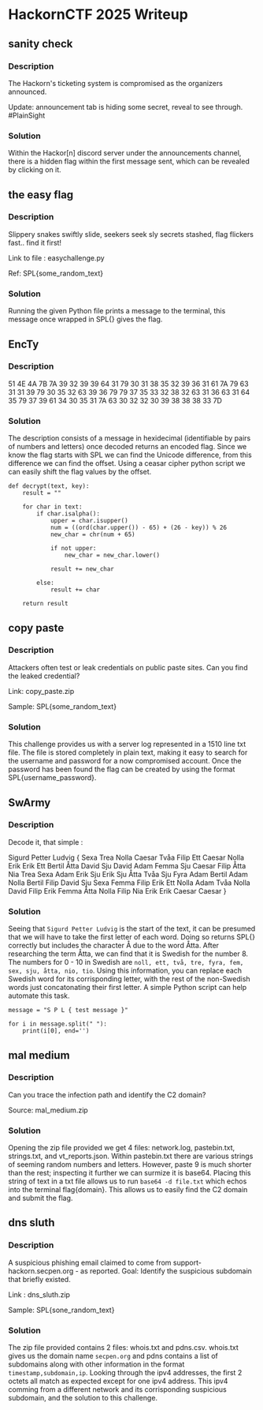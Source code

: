 # HackornCTF 2025 Writeup

## sanity check
### Description
The Hackorn's ticketing system is compromised as the organizers announced.

Update: announcement tab is hiding some secret, reveal to see through. #PlainSight

### Solution

Within the Hackor[n] discord server under the announcements channel, there is a hidden flag within the first message sent, which can be revealed by clicking on it.

## the easy flag
### Description
Slippery snakes swiftly slide, seekers seek sly secrets stashed, flag flickers fast.. find it first!

Link to file : easychallenge.py

Ref: SPL{some_random_text}

### Solution

Running the given Python file prints a message to the terminal, this message once wrapped in SPL{} gives the flag.

## EncTy
### Description
51 4E 4A 7B 7A 39 32 39 39 64 31 79 30 31 38 35 32 39 36 31 61 7A 79 63 31 31 39 79 30 35 32 63 39 36 79 79 37 35 33 32 38 32 63 31 36 63 31 64 35 79 37 39 61 34 30 35 31 7A 63 30 32 32 30 39 38 38 38 33 7D

### Solution
The description consists of a message in hexidecimal (identifiable by pairs of numbers and letters) once decoded returns an encoded flag. Since we know the flag starts with SPL we can find the Unicode difference, from this difference we can find the offset. Using a ceasar cipher python script we can easily shift the flag values by the offset.
```
def decrypt(text, key):
    result = ""

    for char in text:
        if char.isalpha():
            upper = char.isupper()
            num = ((ord(char.upper()) - 65) + (26 - key)) % 26
            new_char = chr(num + 65)

            if not upper:
                new_char = new_char.lower()

            result += new_char

        else:
            result += char

    return result
```

## copy paste
### Description
Attackers often test or leak credentials on public paste sites. Can you find the leaked credential?

Link: copy_paste.zip

Sample: SPL{some_random_text}

### Solution
This challenge provides us with a server log represented in a 1510 line txt file. The file is stored completely in plain text, making it easy to search for the username and password for a now compromised account. Once the password has been found the flag can be created by using the format SPL{username_password}.

## SwArmy
### Description
Decode it, that simple :

Sigurd Petter Ludvig { Sexa Trea Nolla Caesar Tvåa Filip Ett Caesar Nolla Erik Erik Ett Bertil Åtta David Sju David Adam Femma Sju Caesar Filip Åtta Nia Trea Sexa Adam Erik Sju Erik Sju Åtta Tvåa Sju Fyra Adam Bertil Adam Nolla Bertil Filip David Sju Sexa Femma Filip Erik Ett Nolla Adam Tvåa Nolla David Filip Erik Femma Åtta Nolla Filip Nia Erik Erik Caesar Caesar }

### Solution
Seeing that ```Sigurd Petter Ludvig``` is the start of the text, it can be presumed that we will have to take the first letter of each word. Doing so returns SPL{} correctly but includes the character Å due to the word Åtta. After researching the term Åtta, we can find that it is Swedish for the number 8. The numbers for 0 - 10 in Swedish are ```noll, ett, två, tre, fyra, fem, sex, sju, åtta, nio, tio```. Using this information, you can replace each Swedish word for its corrisponding letter, with the rest of the non-Swedish words just concatonating their first letter. A simple Python script can help automate this task.

```
message = "S P L { test message }"

for i in message.split(" "):
    print(i[0], end='')
```

## mal medium
### Description
Can you trace the infection path and identify the C2 domain?

Source: mal_medium.zip

### Solution
Opening the zip file provided we get 4 files: network.log, pastebin.txt, strings.txt, and vt_reports.json. Within pastebin.txt there are various strings of seeming random numbers and letters. However, paste 9 is much shorter than the rest; inspecting it further we can surmize it is base64. Placing this string of text in a txt file allows us to run ```base64 -d file.txt``` which echos into the terminal flag{domain}. This allows us to easily find the C2 domain and submit the flag.

## dns sluth
### Description
A suspicious phishing email claimed to come from support-hackorn.secpen.org - as reported. Goal: Identify the suspicious subdomain that briefly existed.

Link : dns_sluth.zip

Sample: SPL{sone_random_text}

### Solution
The zip file provided contains 2 files: whois.txt and pdns.csv. whois.txt gives us the domain name ```secpen.org``` and pdns contains a list of subdomains along with other information in the format ```timestamp,subdomain,ip```. Looking through the ipv4 addresses, the first 2 octets all match as expected except for one ipv4 address. This ipv4 comming from a different network and its corrisponding suspicious subdomain, and the solution to this challenge.

